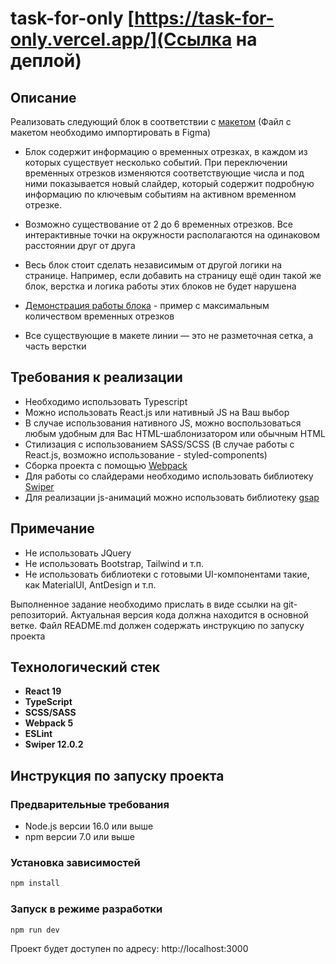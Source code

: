 # task-for-only [https://task-for-only.vercel.app/](Ссылка на деплой)
## Описание

Реализовать следующий блок в соответствии с [макетом](https://disk.360.yandex.ru/d/sKdTKKjxMT06sg) (Файл с макетом необходимо импортировать в Figma) 

- Блок содержит информацию о временных отрезках, в каждом из которых существует несколько событий. 
При переключении временных отрезков изменяются соответствующие числа и под ними показывается новый слайдер, который содержит подробную информацию по ключевым событиям на активном временном отрезке.

- Возможно существование от 2 до 6 временных отрезков. Все интерактивные точки на окружности располагаются на одинаковом расстоянии друг от друга

- Весь блок стоит сделать независимым от другой логики на странице. 
Например, если добавить на страницу ещё один такой же блок, верстка и логика работы этих блоков не будет нарушена

- [Демонстрация работы блока](https://disk.yandex.ru/d/um6QeDGxLT8wnQ) - пример с максимальным количеством временных отрезков

- Все существующие в макете линии — это не разметочная сетка, а часть верстки 

## Требования к реализации

- Необходимо использовать Typescript
- Можно использовать React.js или нативный JS на Ваш выбор
- В случае использования нативного JS, можно воспользоваться любым удобным для Вас HTML-шаблонизатором или обычным HTML
- Стилизация с использованием SASS/SCSS (В случае работы с React.js, возможно использование - styled-components)
- Сборка проекта с помощью [Webpack](https://webpack.js.org)
- Для работы со слайдерами необходимо использовать библиотеку [Swiper](https://swiperjs.com/)
- Для реализации js-анимаций можно использовать библиотеку [gsap](https://greensock.com/gsap/)

## Примечание
- Не использовать JQuery
- Не использовать Bootstrap, Tailwind и т.п.
- Не использовать библиотеки с готовыми UI-компонентами такие, как MaterialUI, AntDesign и т.п.

Выполненное задание необходимо прислать в виде ссылки на git-репозиторий. Актуальная версия кода должна находится в основной ветке. Файл README.md должен содержать инструкцию по запуску проекта

## Технологический стек
- **React 19**
- **TypeScript**
- **SCSS/SASS**
- **Webpack 5**
- **ESLint**
- **Swiper 12.0.2**

## Инструкция по запуску проекта

### Предварительные требования
- Node.js версии 16.0 или выше
- npm версии 7.0 или выше

### Установка зависимостей
```bash
npm install
```

### Запуск в режиме разработки
```bash
npm run dev
```
Проект будет доступен по адресу: http://localhost:3000



